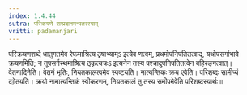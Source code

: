 ```yaml
---
index: 1.4.44
sutra: परिक्रयणे सम्प्रदानमन्यतरस्याम्
vritti: padamanjari
---
```


 परिक्रयणशब्दे धातुगतमेव रेफमाश्रित्य ठ्रषाभ्याम्ऽ इत्येव णत्वम्, प्रथमोपनिपतितत्वाद्, यथोपसर्गाभावे क्रयणमिति; न तूपसर्गस्थमाश्रित्य ठ्कृत्यचःऽ इत्यनेन तस्य पश्चादुपनिपतितत्वेन बहिरङ्गत्वात्। वेतनादिनेति। वेतनं भृतिः, नियतकालत्वमेव स्पष्टयति। नात्यन्तिकः क्रय एवेति। परिशब्दः सामीप्यं द्योतयति। क्रयो नामात्यन्तिकं स्वीकरणम्, नियतकालं तु तस्य समीपमेवेति परिशब्दस्यार्थः॥